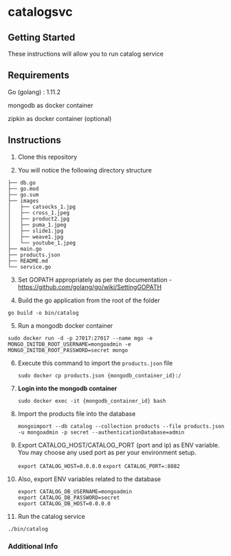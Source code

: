 # catalogsvc

## Getting Started

These instructions will allow you to run catalog service

## Requirements

Go (golang) : 1.11.2

mongodb as docker container

zipkin as docker container (optional)

## Instructions

1. Clone this repository 

2. You will notice the following directory structure

``` 
├── db.go
├── go.mod
├── go.sum
├── images
│   ├── catsocks_1.jpg
│   ├── cross_1.jpeg
│   ├── product2.jpg
│   ├── puma_1.jpeg
│   ├── slide1.jpg
│   ├── weave1.jpg
│   └── youtube_1.jpeg
├── main.go
├── products.json
├── README.md
└── service.go

```

3. Set GOPATH appropriately as per the documentation - https://github.com/golang/go/wiki/SettingGOPATH

4. Build the go application from the root of the folder

``` go build -o bin/catalog ```

5. Run a mongodb docker container

```sudo docker run -d -p 27017:27017 --name mgo -e MONGO_INITDB_ROOT_USERNAME=mongoadmin -e MONGO_INITDB_ROOT_PASSWORD=secret mongo```

6. Execute this command to import the ```products.json``` file 

   ```sudo docker cp products.json {mongodb_container_id}:/```


7. **Login into the mongodb container**

    
    ```sudo docker exec -it {mongodb_container_id} bash```

8. Import the products file into the database 
    
   ```mongoimport --db catalog --collection products --file products.json -u mongoadmin -p secret --authenticationDatabase=admin```

9. Export CATALOG_HOST/CATALOG_PORT (port and ip) as ENV variable. You may choose any used port as per your environment setup.
    
    ```export CATALOG_HOST=0.0.0.0```
    ```export CATALOG_PORT=:8082```

10. Also, export ENV variables related to the database

    ```
    export CATALOG_DB_USERNAME=mongoadmin
    export CATALOG_DB_PASSWORD=secret
    export CATALOG_DB_HOST=0.0.0.0
    ```

11. Run the catalog service

```./bin/catalog```


### Additional Info
